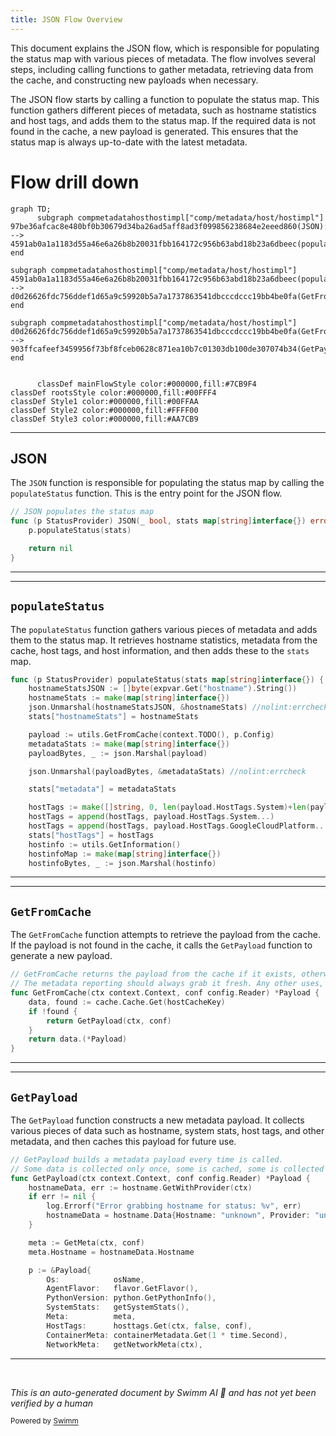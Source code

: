 ```yaml
---
title: JSON Flow Overview
---
```

This document explains the JSON flow, which is responsible for populating the status map with various pieces of metadata. The flow involves several steps, including calling functions to gather metadata, retrieving data from the cache, and constructing new payloads when necessary.

The JSON flow starts by calling a function to populate the status map. This function gathers different pieces of metadata, such as hostname statistics and host tags, and adds them to the status map. If the required data is not found in the cache, a new payload is generated. This ensures that the status map is always up-to-date with the latest metadata.

# Flow drill down

```mermaid
graph TD;
      subgraph compmetadatahosthostimpl["comp/metadata/host/hostimpl"]
97be36afcac8e480bf0b30679d34ba26ad5aff8ad3f099856238684e2eeed860(JSON):::mainFlowStyle --> 4591ab0a1a1183d55a46e6a26b8b20031fbb164172c956b63abd18b23a6dbeec(populateStatus):::mainFlowStyle
end

subgraph compmetadatahosthostimpl["comp/metadata/host/hostimpl"]
4591ab0a1a1183d55a46e6a26b8b20031fbb164172c956b63abd18b23a6dbeec(populateStatus):::mainFlowStyle --> d0d26626fdc756ddef1d65a9c59920b5a7a1737863541dbcccdccc19bb4be0fa(GetFromCache):::mainFlowStyle
end

subgraph compmetadatahosthostimpl["comp/metadata/host/hostimpl"]
d0d26626fdc756ddef1d65a9c59920b5a7a1737863541dbcccdccc19bb4be0fa(GetFromCache):::mainFlowStyle --> 903ffcafeef3459956f73bf8fceb0628c871ea10b7c01303db100de307074b34(GetPayload):::mainFlowStyle
end


      classDef mainFlowStyle color:#000000,fill:#7CB9F4
classDef rootsStyle color:#000000,fill:#00FFF4
classDef Style1 color:#000000,fill:#00FFAA
classDef Style2 color:#000000,fill:#FFFF00
classDef Style3 color:#000000,fill:#AA7CB9
```

<SwmSnippet path="/comp/metadata/host/hostimpl/status.go" line="73">

---

## JSON

The <SwmToken path="comp/metadata/host/hostimpl/status.go" pos="73:2:2" line-data="// JSON populates the status map">`JSON`</SwmToken> function is responsible for populating the status map by calling the <SwmToken path="comp/metadata/host/hostimpl/status.go" pos="75:3:3" line-data="	p.populateStatus(stats)">`populateStatus`</SwmToken> function. This is the entry point for the JSON flow.

```go
// JSON populates the status map
func (p StatusProvider) JSON(_ bool, stats map[string]interface{}) error {
	p.populateStatus(stats)

	return nil
}
```

---

</SwmSnippet>

<SwmSnippet path="/comp/metadata/host/hostimpl/status.go" line="48">

---

## <SwmToken path="comp/metadata/host/hostimpl/status.go" pos="48:8:8" line-data="func (p StatusProvider) populateStatus(stats map[string]interface{}) {">`populateStatus`</SwmToken>

The <SwmToken path="comp/metadata/host/hostimpl/status.go" pos="48:8:8" line-data="func (p StatusProvider) populateStatus(stats map[string]interface{}) {">`populateStatus`</SwmToken> function gathers various pieces of metadata and adds them to the status map. It retrieves hostname statistics, metadata from the cache, host tags, and host information, and then adds these to the <SwmToken path="comp/metadata/host/hostimpl/status.go" pos="48:10:10" line-data="func (p StatusProvider) populateStatus(stats map[string]interface{}) {">`stats`</SwmToken> map.

```go
func (p StatusProvider) populateStatus(stats map[string]interface{}) {
	hostnameStatsJSON := []byte(expvar.Get("hostname").String())
	hostnameStats := make(map[string]interface{})
	json.Unmarshal(hostnameStatsJSON, &hostnameStats) //nolint:errcheck
	stats["hostnameStats"] = hostnameStats

	payload := utils.GetFromCache(context.TODO(), p.Config)
	metadataStats := make(map[string]interface{})
	payloadBytes, _ := json.Marshal(payload)

	json.Unmarshal(payloadBytes, &metadataStats) //nolint:errcheck

	stats["metadata"] = metadataStats

	hostTags := make([]string, 0, len(payload.HostTags.System)+len(payload.HostTags.GoogleCloudPlatform))
	hostTags = append(hostTags, payload.HostTags.System...)
	hostTags = append(hostTags, payload.HostTags.GoogleCloudPlatform...)
	stats["hostTags"] = hostTags
	hostinfo := utils.GetInformation()
	hostinfoMap := make(map[string]interface{})
	hostinfoBytes, _ := json.Marshal(hostinfo)
```

---

</SwmSnippet>

<SwmSnippet path="/comp/metadata/host/hostimpl/utils/host.go" line="201">

---

## <SwmToken path="comp/metadata/host/hostimpl/utils/host.go" pos="201:2:2" line-data="// GetFromCache returns the payload from the cache if it exists, otherwise it creates it.">`GetFromCache`</SwmToken>

The <SwmToken path="comp/metadata/host/hostimpl/utils/host.go" pos="201:2:2" line-data="// GetFromCache returns the payload from the cache if it exists, otherwise it creates it.">`GetFromCache`</SwmToken> function attempts to retrieve the payload from the cache. If the payload is not found in the cache, it calls the <SwmToken path="comp/metadata/host/hostimpl/utils/host.go" pos="206:3:3" line-data="		return GetPayload(ctx, conf)">`GetPayload`</SwmToken> function to generate a new payload.

```go
// GetFromCache returns the payload from the cache if it exists, otherwise it creates it.
// The metadata reporting should always grab it fresh. Any other uses, e.g. status, should use this
func GetFromCache(ctx context.Context, conf config.Reader) *Payload {
	data, found := cache.Cache.Get(hostCacheKey)
	if !found {
		return GetPayload(ctx, conf)
	}
	return data.(*Payload)
}
```

---

</SwmSnippet>

<SwmSnippet path="/comp/metadata/host/hostimpl/utils/host.go" line="169">

---

## <SwmToken path="comp/metadata/host/hostimpl/utils/host.go" pos="169:2:2" line-data="// GetPayload builds a metadata payload every time is called.">`GetPayload`</SwmToken>

The <SwmToken path="comp/metadata/host/hostimpl/utils/host.go" pos="169:2:2" line-data="// GetPayload builds a metadata payload every time is called.">`GetPayload`</SwmToken> function constructs a new metadata payload. It collects various pieces of data such as hostname, system stats, host tags, and other metadata, and then caches this payload for future use.

```go
// GetPayload builds a metadata payload every time is called.
// Some data is collected only once, some is cached, some is collected at every call.
func GetPayload(ctx context.Context, conf config.Reader) *Payload {
	hostnameData, err := hostname.GetWithProvider(ctx)
	if err != nil {
		log.Errorf("Error grabbing hostname for status: %v", err)
		hostnameData = hostname.Data{Hostname: "unknown", Provider: "unknown"}
	}

	meta := GetMeta(ctx, conf)
	meta.Hostname = hostnameData.Hostname

	p := &Payload{
		Os:            osName,
		AgentFlavor:   flavor.GetFlavor(),
		PythonVersion: python.GetPythonInfo(),
		SystemStats:   getSystemStats(),
		Meta:          meta,
		HostTags:      hosttags.Get(ctx, false, conf),
		ContainerMeta: containerMetadata.Get(1 * time.Second),
		NetworkMeta:   getNetworkMeta(ctx),
```

---

</SwmSnippet>

&nbsp;

*This is an auto-generated document by Swimm AI 🌊 and has not yet been verified by a human*

<SwmMeta version="3.0.0" repo-id="Z2l0aHViJTNBJTNBZGF0YWRvZy1hZ2VudCUzQSUzQVN3aW1tLURlbW8=" repo-name="datadog-agent"><sup>Powered by [Swimm](/)</sup></SwmMeta>
